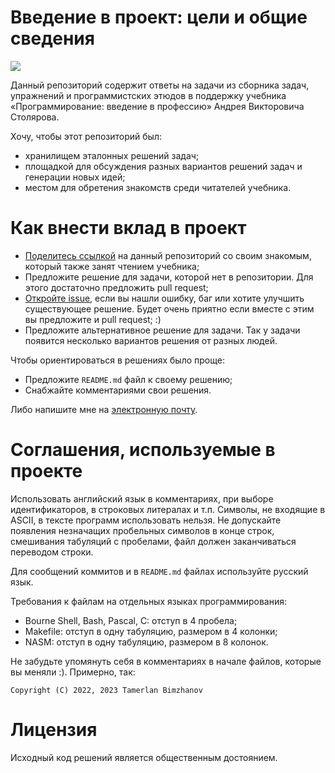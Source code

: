 # Введение в проект: цели и общие сведения
![](http://stolyarov.info/files/taskbook_cover.jpg)

Данный репозиторий содержит ответы на задачи из сборника задач, упражнений и программистских этюдов в поддержку учебника «Программирование: введение в профессию» Андрея Викторовича Столярова.

Хочу, чтобы этот репозиторий был:
- хранилищем эталонных решений задач;
- площадкой для обсуждения разных вариантов решений задач и генерации новых идей;
- местом для обретения знакомств среди читателей учебника.

# Как внести вклад в проект
- [Поделитесь ссылкой](https://github.com/bimzhanovt/progintro-taskbook) на данный репозиторий со своим знакомым, который также занят  чтением учебника;
- Предложите решение для задачи, которой нет в репозитории. Для этого достаточно предложить pull request;
- [Откройте issue](https://github.com/bimzhanovt/progintro-taskbook/issues/new), если вы нашли ошибку, баг или хотите улучшить существующее решение. Будет очень приятно если вместе с этим вы предложите и pull request; :)
- Предложите альтернативное решение для задачи. Так у задачи появится несколько вариантов решения от разных людей.

Чтобы ориентироваться в решениях было проще:
- Предложите `README.md` файл к своему решению;
- Снабжайте комментариями свои решения.

Либо напишите мне на [электронную почту](mailto:bimzhanovt.net@gmail.com).

# Соглашения, используемые в проекте
Использовать английский язык в комментариях, при выборе идентификаторов,
в строковых литералах и т.п. Символы, не входящие в ASCII, в тексте программ
использовать нельзя. Не допускайте появления незначащих пробельных символов
в конце строк, смешивания табуляций с пробелами, файл должен заканчиваться
переводом строки.

Для сообщений коммитов и в `README.md` файлах используйте русский язык.

Требования к файлам на отдельных языках программирования:
- Bourne Shell, Bash, Pascal, C: отступ в 4 пробела;
- Makefile: отступ в одну табуляцию, размером в 4 колонки;
- NASM: отступ в одну табуляцию, размером в 8 колонок.

Не забудьте упомянуть себя в комментариях в начале файлов, которые вы меняли :). Примерно, так:
```
Copyright (C) 2022, 2023 Tamerlan Bimzhanov
```

# Лицензия
Исходный код решений является общественным достоянием.
